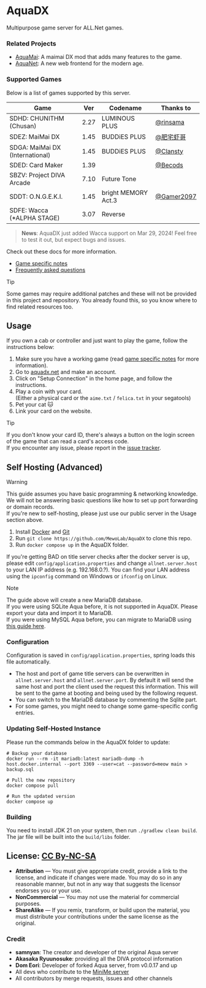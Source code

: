 # AquaDX

Multipurpose game server for ALL.Net games.

### Related Projects

* [AquaMai](https://github.com/MewoLab/AquaMai): A maimai DX mod that adds many features to the game.
* [AquaNet](./AquaNet): A new web frontend for the modern age.

### Supported Games

Below is a list of games supported by this server. 

| Game                            | Ver  | Codename            | Thanks to                                  |
|---------------------------------|------|---------------------|--------------------------------------------|
| SDHD: CHUNITHM (Chusan)         | 2.27 | LUMINOUS PLUS       | [@rinsama](https://github.com/mxihan)      |
| SDEZ: MaiMai DX                 | 1.45 | BUDDiES PLUS        | [@肥宅虾哥](https://github.com/FeiZhaixiage)   |
| SDGA: MaiMai DX (International) | 1.45 | BUDDiES PLUS        | [@Clansty](https://github.com/clansty)     |
| SDED: Card Maker                | 1.39 |                     | [@Becods](https://github.com/Becods)       |
| SBZV: Project DIVA Arcade       | 7.10 | Future Tone         |                                            |
| SDDT: O.N.G.E.K.I.              | 1.45 | bright MEMORY Act.3 | [@Gamer2097](https://github.com/Gamer2097) |
| SDFE: Wacca (*ALPHA STAGE)      | 3.07 | Reverse             |                                            |

> **News**: AquaDX just added Wacca support on Mar 29, 2024! Feel free to test it out, but expect bugs and issues.

Check out these docs for more information.
* [Game specific notes](docs/game_specific_notes.md)
* [Frequently asked questions](docs/frequently_asked_questions.md)

> [!TIP]  
> Some games may require additional patches and these will not be provided in this project and repository. You already found this, so you know where to find related resources too.

## Usage
If you own a cab or controller and just want to play the game, follow the instructions below:

1. Make sure you have a working game (read [game specific notes](docs/game_specific_notes.md) for more information).
2. Go to [aquadx.net](https://aquadx.net) and make an account.
3. Click on "Setup Connection" in the home page, and follow the instructions.
4. Play a coin with your card.  
   (Either a physical card or the `aime.txt` / `felica.txt` in your segatools)
5. Pet your cat 🐱
6. Link your card on the website. 

> [!TIP]  
> If you don't know your card ID, there's always a button on the login screen of the game that can read a card's access code.  
> If you encounter any issue, please report in the [issue tracker](https://MewoLab/AquaDX/issues).

## Self Hosting (Advanced)

> [!WARNING]  
> This guide assumes you have basic programming & networking knowledge.  
> We will not be answering basic questions like how to set up port forwarding or domain records.  
> If you're new to self-hosting, please just use our public server in the Usage section above.

1. Install [Docker](https://www.docker.com/get-started/) and [Git](https://git-scm.com/downloads)
2. Run `git clone https://github.com/MewoLab/AquaDX` to clone this repo.
3. Run `docker compose up` in the AquaDX folder.

If you're getting BAD on title server checks after the docker server is up, please edit `config/application.properties` 
and change `allnet.server.host` to your LAN IP address (e.g. 192.168.0.?). You can find your LAN address using the `ipconfig` command on Windows or `ifconfig` on Linux.

> [!NOTE]  
> The guide above will create a new MariaDB database.  
> If you were using SQLite Aqua before, it is not supported in AquaDX. Please export your data and import it to MariaDB.  
> If you were using MySQL Aqua before, you can migrate to MariaDB using [this guide here](docs/mysql_to_mariadb.md).

### Configuration
Configuration is saved in `config/application.properties`, spring loads this file automatically.

* The host and port of game title servers can be overwritten in `allnet.server.host` and `allnet.server.port`. By default it will send the same host and port the client used the request this information.
This will be sent to the game at booting and being used by the following request.
* You can switch to the MariaDB database by commenting the Sqlite part.
* For some games, you might need to change some game-specific config entries.

### Updating Self-Hosted Instance

Please run the commands below in the AquaDX folder to update:

```
# Backup your database
docker run --rm -it mariadb:latest mariadb-dump -h host.docker.internal --port 3369 --user=cat --password=meow main > backup.sql

# Pull the new repository
docker compose pull

# Run the updated version
docker compose up
```

### Building
You need to install JDK 21 on your system, then run `./gradlew clean build`. The jar file will be built into the `build/libs` folder.

## License: [CC By-NC-SA](https://creativecommons.org/licenses/by-nc-sa/4.0/deed.en)

* **Attribution** — You must give appropriate credit, provide a link to the license, and indicate if changes were made. You may do so in any reasonable manner, but not in any way that suggests the licensor endorses you or your use.
* **NonCommercial** — You may not use the material for commercial purposes.
* **ShareAlike** — If you remix, transform, or build upon the material, you must distribute your contributions under the same license as the original.

### Credit
* **samnyan**: The creator and developer of the original Aqua server
* **Akasaka Ryuunosuke**: providing all the DIVA protocol information
* **Dom Eori**: Developer of forked Aqua server, from v0.0.17 and up
* All devs who contribute to the [MiniMe server](https://dev.s-ul.net/djhackers/minime)
* All contributors by merge requests, issues and other channels
